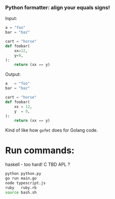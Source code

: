 ### Python formatter: align your equals signs!


Input:
```python
a = "foo"
bar = "baz"

cart = "horse"
def foobar(
    xx=12,
    y=9,   
):
    return (xx == y)
```

Output:
```python
a   = "foo"
bar = "baz"

cart = "horse"
def foobar(
    xx = 12,
    y  = 9,   
):
    return (xx == y)
```


Kind of like how `gofmt` does for Golang code.



# Run commands:
haskell - too hard!
C TBD
APL ? 
```bash
python python.py
go run main.go
node typescript.js
ruby   ruby.rb
source bash.sh
```